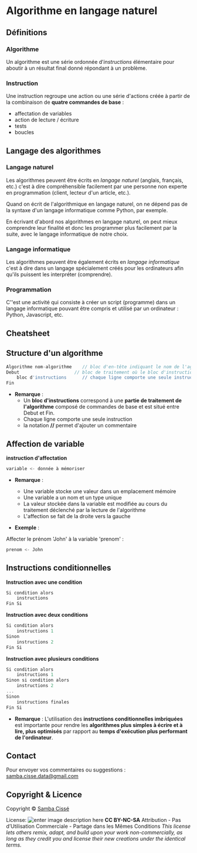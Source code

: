# Algorithme en langage naturel

## Définitions

### Algorithme

Un algorithme est une série ordonnée d’*instructions* élémentaire pour aboutir à un résultat final donné répondant à un problème.

### Instruction

Une instruction regroupe une action ou une série d'actions créée à partir de la combinaison de  **quatre commandes de base** :
- affectation de variables
- action de lecture / écriture
- tests
- boucles

## Langage des algorithmes

### Langage naturel

Les algorithmes peuvent être écrits en *langage naturel* (anglais, français, etc.) c'est à dire compréhensible facilement par une personne non experte en programmation (client, lecteur d'un article, etc.). 

Quand on écrit de l'algorithmique en langage naturel, on ne dépend pas de la syntaxe d'un langage informatique comme Python, par exemple. 

En écrivant d'abord nos algorithmes en langage naturel, on peut mieux comprendre leur finalité et donc les programmer plus facilement par la suite, avec le langage informatique de notre choix.

### Langage informatique

Les algorithmes peuvent être également écrits en *langage informatique* c'est à dire dans un langage spécialement créés pour les ordinateurs afin qu'ils puissent les interpréter (comprendre).

### Programmation

C''est une activité qui consiste à créer un script (programme) dans un langage informatique pouvant être compris et utilisé par un ordinateur : Python, Javascript, etc.

## Cheatsheet

## Structure d'un algorithme
```javascript
Algorithme nom-algorithme    // bloc d'en-tête indiquant le nom de l'agorithme
Debut	                  // bloc de traitement où le bloc d'instructions est situé entre Debut et Fin
	bloc d'instructions      // chaque ligne comporte une seule instruction
Fin
```
- **Remarque** :
	- Un **bloc d'instructions** correspond à une **partie de traitement de l'algorithme** composé de commandes de base et est situé entre Debut et Fin.
	- Chaque ligne comporte une seule instruction
	- la notation **//** permet d'ajouter un commentaire



## Affection de variable

**instruction d'affectation**

```javascript 
variable <- donnée à mémoriser  
``` 
- **Remarque** :
	- Une variable stocke une valeur dans un emplacement mémoire
	- Une variable a un nom et un type unique
	- La valeur stockée dans la variable est modifiée au cours du traitement déclenché par la lecture de l'algorithme
	- L'affection se fait de la droite vers la gauche

- **Exemple** :

Affecter le prénom 'John' à la variable 'prenom' :

```javascript
prenom <- John 
```

## Instructions conditionnelles

**Instruction avec une condition** 
```javascript 
Si condition alors
	instructions
Fin Si
```   

**Instruction avec deux conditions** 

```javascript 
Si condition alors
	instructions 1
Sinon
	instructions 2
Fin Si
``` 
**Instruction avec plusieurs conditions** 

```javascript 
Si condition alors
	instructions 1
Sinon si condition alors
	instructions 2
...
Sinon
	instructions finales
Fin Si
``` 
- **Remarque** :
L'utilisation des **instructions conditionnelles imbriquées** est importante pour rendre les **algorithmes plus simples à écrire et à lire, plus optimisés** par rapport au **temps d'exécution plus performant de l'ordinateur**.


## Contact

Pour envoyer vos commentaires ou suggestions : samba.cisse.data@gmail.com

## Copyright & Licence

Copyright © [Samba Cissé](http://www.sambacisse.com)

License: 
![enter image description here](https://licensebuttons.net/l/by-nc-sa/3.0/88x31.png)
**CC BY-NC-SA**
Attribution - Pas d’Utilisation Commerciale - Partage dans les Mêmes Conditions
*This license lets others remix, adapt, and build upon your work non-commercially, as long as they credit you and license their new creations under the identical terms.*
<!--stackedit_data:
eyJoaXN0b3J5IjpbNDcyMDY5NDA5LDE2MTkyNjg5MzJdfQ==
-->